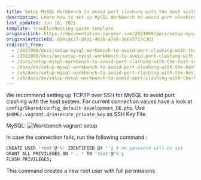 ```yaml
---
title: Setup MySQL Workbench to avoid port clashing with the host system
description: Learn how to set up MySQL Workbench to avoid port clashing with the host system
last_updated: Jun 16, 2021
template: troubleshooting-guide-template
originalLink: https://documentation.spryker.com/2021080/docs/setup-mysql-workbench-to-avoid-port-clashing-with-the-host-system
originalArticleId: 800cac27-89a1-463b-a7e0-3e863717c363
redirect_from:
  - /2021080/docs/setup-mysql-workbench-to-avoid-port-clashing-with-the-host-system
  - /2021080/docs/en/setup-mysql-workbench-to-avoid-port-clashing-with-the-host-system
  - /docs/setup-mysql-workbench-to-avoid-port-clashing-with-the-host-system
  - /docs/en/setup-mysql-workbench-to-avoid-port-clashing-with-the-host-system
  - /v6/docs/setup-mysql-workbench-to-avoid-port-clashing-with-the-host-system
  - /v6/docs/en/setup-mysql-workbench-to-avoid-port-clashing-with-the-host-system
---
```


We recommend setting up TCP/IP over SSH for MySQL to avoid port clashing with the host system. For current connection values have a look at `config/Shared/config_default-development_DE.php`. Use `$HOME/.vagrant.d/insecure_private_key` as SSH Key File.

MySQL:
![Workbench vagrant setup](https://spryker.s3.eu-central-1.amazonaws.com/docs/Developer+Guide/Installation/Troubleshooting/msql-workbench-vagrant-setup.png) 

In case the connection fails, run the following command :

```bash
CREATE USER 'root'@'%' IDENTIFIED BY ''; # no password will be set
GRANT ALL PRIVILEGES ON * . * TO 'root'@'%';
FLUSH PRIVILEGES;
```

This command creates a new root user with full permissions.
